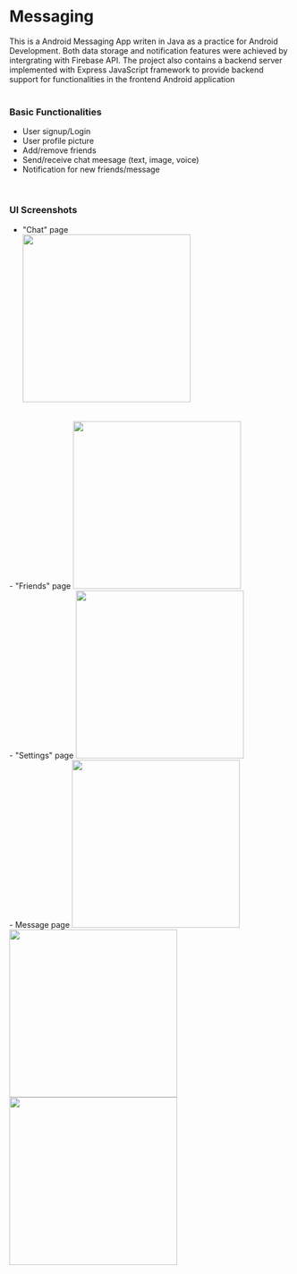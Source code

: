 # Messaging
This is a Android Messaging App writen in Java as a practice for Android Development. Both data storage and notification features were achieved by intergrating with Firebase API. The project also contains a backend server implemented with Express JavaScript framework to provide backend support for functionalities in the frontend Android application  
<br>  
### Basic Functionalities
- User signup/Login
- User profile picture
- Add/remove friends
- Send/receive chat meesage (text, image, voice)
- Notification for new friends/message
<br>  

### UI Screenshots  
- "Chat" page  
  <img src="https://user-images.githubusercontent.com/38052117/145932032-f4c7ab82-feac-4554-9acd-2451e90b8cae.png" width="300">
<br>   
- "Friends" page  
   <img src="https://user-images.githubusercontent.com/38052117/145932400-e5680645-425f-41ae-8996-0dcc3ab964a9.png" width="300">
<br>  
- "Settings" page  
    <img src="https://user-images.githubusercontent.com/38052117/145932464-862c245b-438b-4b09-a534-7bcb33dad44f.png" width="300">
<br>  
- Message page  
    <img src="https://user-images.githubusercontent.com/38052117/145932501-66859ca1-3ca8-40bd-8c99-e9f275675465.png" width="300">  
    <img src="https://user-images.githubusercontent.com/38052117/145932547-4eadd7ee-2ea8-4d3c-a02c-eb7401310ad6.png" width="300">  
    <img src="https://user-images.githubusercontent.com/38052117/145932558-8b690a91-faed-4dbc-b722-eb5e3b2c41d2.png" width="300">  
